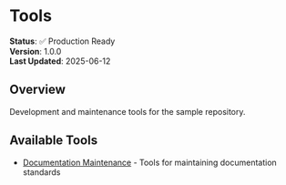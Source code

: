 # Tools

**Status**: ✅ Production Ready  
**Version**: 1.0.0  
**Last Updated**: 2025-06-12

## Overview

Development and maintenance tools for the sample repository.

## Available Tools

- [Documentation Maintenance](documentation_maintenance/README.md) - Tools for maintaining documentation standards
